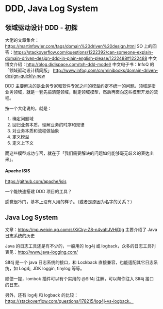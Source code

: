 # DDD, Java Log System

## 领域驱动设计 DDD - 初探

大佬的文章集合：https://martinfowler.com/tags/domain%20driven%20design.html
SO 上的回答：https://stackoverflow.com/questions/1222392/can-someone-explain-domain-driven-design-ddd-in-plain-english-please/1222488#1222488
中文博文介绍：http://blog.didispace.com/txh-ddd-model/
中文电子书：InfoQ 的「领域驱动设计精简版」 http://www.infoq.com/cn/minibooks/domain-driven-design-quickly-new

DDD 主要解决的是业务专家和软件专家之间的模型约定不统一的问题。领域是指业务领域，就是一套先搞清楚领域，制定领域模型，然后再面向这些模型开发的流程。

按一个大佬说的，就是：

1. 确定问题域
2. 回归业务本质，理解业务的时序和规律
3. 对业务本质和流程做抽象
4. 定义模型
5. 定义上下文

而这些模型成功与否，就在于「我们需要解决的问题如何能够毫无歧义的表达出来」。

#### Apache ISIS

https://github.com/apache/isis

一个能快速搭建 DDD 项目的工具？

感觉很冷门，基本上没有人用的样子。（或者是原因为名字的关系？）

## Java Log System

文章：https://mp.weixin.qq.com/s/XiCky-Z8-n4vqItJVHjDIg 主要介绍了 Java 日志系统的历史

Java 的日志工具还是有不少的，一般用的 log4j 或 logback，众多的日志工具列表见：http://www.java-logging.com/

Slf4j 是一个 java 日志系统的接口，和 Lockback 直接兼容，也能适配其它日志系统，如 Log4j, JDK loggin, tinylog 等等。

顺便一提，lombok 插件可以有个实用的 @Slf4j 注解，可以帮你注入 Slf4j 接口的日志。

另外，还有 log4j 和 logback 的比较：https://stackoverflow.com/questions/178215/log4j-vs-logback。





